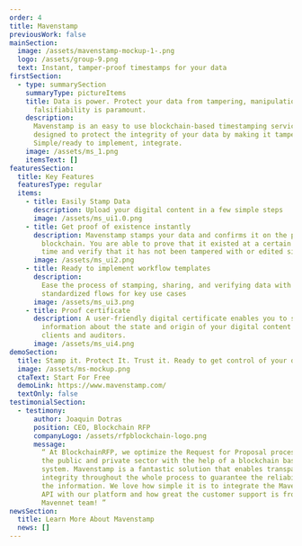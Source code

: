 ```yaml
---
order: 4
title: Mavenstamp
previousWork: false
mainSection:
  image: /assets/mavenstamp-mockup-1-.png
  logo: /assets/group-9.png
  text: Instant, tamper-proof timestamps for your data
firstSection:
  - type: summarySection
    summaryType: pictureItems
    title: Data is power. Protect your data from tampering, manipulation, and
      falsifiability is paramount.
    description:
      Mavenstamp is an easy to use blockchain-based timestamping service
      designed to protect the integrity of your data by making it tamper-proof.
      Simple/ready to implement, integrate.
    image: /assets/ms_1.png
    itemsText: []
featuresSection:
  title: Key Features
  featuresType: regular
  items:
    - title: Easily Stamp Data
      description: Upload your digital content in a few simple steps
      image: /assets/ms_ui1.0.png
    - title: Get proof of existence instantly
      description: Mavenstamp stamps your data and confirms it on the public
        blockchain. You are able to prove that it existed at a certain point in
        time and verify that it has not been tampered with or edited since then.
      image: /assets/ms_ui2.png
    - title: Ready to implement workflow templates
      description:
        Ease the process of stamping, sharing, and verifying data with
        standardized flows for key use cases
      image: /assets/ms_ui3.png
    - title: Proof certificate
      description: A user-friendly digital certificate enables you to share
        information about the state and origin of your digital content with
        clients and auditors.
      image: /assets/ms_ui4.png
demoSection:
  title: Stamp it. Protect It. Trust it. Ready to get control of your data?
  image: /assets/ms-mockup.png
  ctaText: Start For Free
  demoLink: https://www.mavenstamp.com/
  textOnly: false
testimonialSection:
  - testimony:
      author: Joaquin Dotras
      position: CEO, Blockchain RFP
      companyLogo: /assets/rfpblockchain-logo.png
      message:
        “ At BlockchainRFP, we optimize the Request for Proposal process for
        the public and private sector with the help of a blockchain based
        system. Mavenstamp is a fantastic solution that enables transparency and
        integrity throughout the whole process to guarantee the reliability of
        the information. We love how simple it is to integrate the Mavenstamp
        API with our platform and how great the customer support is from the
        Mavennet team! ”
newsSection:
  title: Learn More About Mavenstamp
  news: []
---
```

